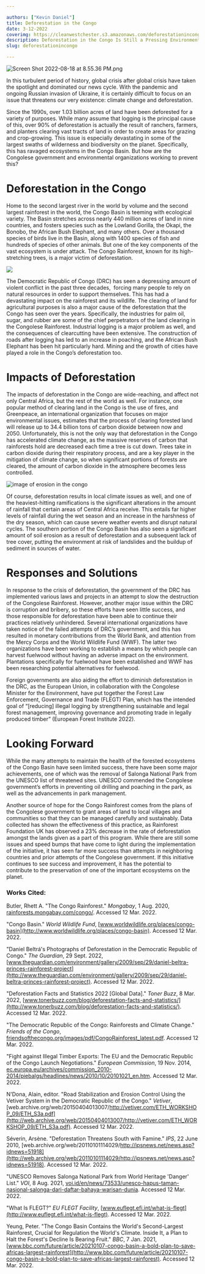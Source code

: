 ```yaml
---

authors: ["Kevin Daniel"]
title: Deforestation in the Congo
date: 3-12-2022
coverimg: https://cleanwestchester.s3.amazonaws.com/deforestationincongo.png
description: Deforestation in the Congo Is Still a Pressing Environmental Issue; How Is the World Responding?
slug: deforestationincongo

---
```


![Screen Shot 2022-08-18 at 8.55.36 PM.png](https://s3.us-west-2.amazonaws.com/secure.notion-static.com/c3e91b1b-6fab-42f8-b05e-2ad11468479b/Screen_Shot_2022-08-18_at_8.55.36_PM.png?X-Amz-Algorithm=AWS4-HMAC-SHA256&X-Amz-Content-Sha256=UNSIGNED-PAYLOAD&X-Amz-Credential=AKIAT73L2G45EIPT3X45%2F20230204%2Fus-west-2%2Fs3%2Faws4_request&X-Amz-Date=20230204T170307Z&X-Amz-Expires=86400&X-Amz-Signature=08b23e2135b30347a0257f67be8402781dbd71ff00359937a335e1d5c63cd13f&X-Amz-SignedHeaders=host&response-content-disposition=filename%3D%22Screen%2520Shot%25202022-08-18%2520at%25208.55.36%2520PM.png%22&x-id=GetObject)

In this turbulent period of history, global crisis after global crisis have taken the spotlight and dominated our news cycle. With the pandemic and ongoing Russian invasion of Ukraine, it is certainly difficult to focus on an issue that threatens our very existence: climate change and deforestation.

Since the 1990s, over 1.03 billion acres of land have been deforested for a variety of purposes. While many assume that logging is the principal cause of this, over 90% of deforestation is actually the result of ranchers, farmers, and planters clearing vast tracts of land in order to create areas for grazing and crop-growing. This issue is especially devastating in some of the largest swaths of wilderness and biodiversity on the planet. Specifically, this has ravaged ecosystems in the Congo Basin. But how are the Congolese government and environmental organizations working to prevent this?

# **Deforestation in the Congo**

Home to the second largest river in the world by volume and the second largest rainforest in the world, the Congo Basin is teeming with ecological variety. The Basin stretches across nearly 440 million acres of land in nine countries, and fosters species such as the Lowland Gorilla, the Okapi, the Bonobo, the African Bush Elephant, and many others. Over a thousand species of birds live in the Basin, along with 1400 species of fish and hundreds of species of other animals. But one of the key components of the vast ecosystem is under attack. The Congo Rainforest, known for its high-stretching trees, is a major victim of deforestation.

![](https://lh3.googleusercontent.com/oc9S03VPF4DR4XE0R_i5NgnDm6PhSe8IO9s1kmCG0-8tw_3bjpl4pcyCqOU5QMXrRs4OaqP4mOwbSSX7WU5CL4ij-1A8VerCSOnxxUzUY4fV4bRwQC2qlLuTGv7PAUUcQ6spbH_juGOUW3YTruUNbg)

The Democratic Republic of Congo (DRC) has seen a depressing amount of violent conflict in the past three decades,  forcing many people to rely on natural resources in order to support themselves. This has had a devastating impact on the rainforest and its wildlife. The clearing of land for agricultural purposes is also a major cause of the deforestation that the Congo has seen over the years. Specifically, the industries for palm oil, sugar, and rubber are some of the chief perpetrators of the land clearing in the Congolese Rainforest. Industrial logging is a major problem as well, and the consequences of clearcutting have been extensive. The construction of roads after logging has led to an increase in poaching, and the African Bush Elephant has been hit particularly hard. Mining and the growth of cities have played a role in the Congo’s deforestation too.

# **Impacts of Deforestation**

The impacts of deforestation in the Congo are wide-reaching, and affect not only Central Africa, but the rest of the world as well. For instance, one popular method of clearing land in the Congo is the use of fires, and Greenpeace, an international organization that focuses on major environmental issues, estimates that the process of clearing forested land will release up to 34.4 billion tons of carbon dioxide between now and 2050. Unfortunately, this is not the only way that deforestation in the Congo has accelerated climate change, as the massive reserves of carbon that rainforests hold are decreased each time a tree is cut down. Trees take in carbon dioxide during their respiratory process, and are a key player in the mitigation of climate change, so when significant portions of forests are cleared, the amount of carbon dioxide in the atmosphere becomes less controlled.

![image of erosion in the congo](https://lh4.googleusercontent.com/okoe7JFjK5I-K6CdNgyMfVDKtksecOsBKMAmzTypxiCGEj1mSLiM5k0U5ML8R4wq9E8A1iYOQaIq29DMLBIRc-8trLha_6Ahp3S6OAI4yljIoGoLd7Z6xvFPsEQyI4-uya-7UFWYjQ7otceQpzrq3g)

Of course, deforestation results in local climate issues as well, and one of the heaviest-hitting ramifications is the significant alterations in the amount of rainfall that certain areas of Central Africa receive. This entails far higher levels of rainfall during the wet season and an increase in the harshness of the dry season, which can cause severe weather events and disrupt natural cycles. The southern portion of the Congo Basin has also seen a significant amount of soil erosion as a result of deforestation and a subsequent lack of tree cover, putting the environment at risk of landslides and the buildup of sediment in sources of water.

# **Responses and Solutions**

In response to the crisis of deforestation, the government of the DRC has implemented various laws and projects in an attempt to slow the destruction of the Congolese Rainforest. However, another major issue within the DRC is corruption and bribery, so these efforts have seen little success, and those responsible for deforestation have been able to continue their practices relatively unhindered. Several international organizations have taken notice of the failed attempts of DRC’s government, and this has resulted in monetary contributions from the World Bank, and attention from the Mercy Corps and the World Wildlife Fund (WWF). The latter two organizations have been working to establish a means by which people can harvest fuelwood without having an adverse impact on the environment. Plantations specifically for fuelwood have been established and WWF has been researching potential alternatives for fuelwood.

Foreign governments are also aiding the effort to diminish deforestation in the DRC, as the European Union, in collaboration with the Congolese Minister for the Environment, have put together the Forest Law Enforcement, Governance and Trade (FLEGT) Plan, which has the intended goal of “[reducing] illegal logging by strengthening sustainable and legal forest management, improving governance and promoting trade in legally produced timber” (European Forest Institute 2022).

# **Looking Forward**

While the many attempts to maintain the health of the forested ecosystems of the Congo Basin have seen limited success, there have been some major achievements, one of which was the removal of Salonga National Park from the UNESCO list of threatened sites. UNESCO commended the Congolese government’s efforts in preventing oil drilling and poaching in the park, as well as the advancements in park management.

Another source of hope for the Congo Rainforest comes from the plans of the Congolese government to grant areas of land to local villages and communities so that they can be managed carefully and sustainably. Data collected has shown the effectiveness of this practice, as Rainforest Foundation UK has observed a 23% decrease in the rate of deforestation amongst the lands given as a part of this program. While there are still some issues and speed bumps that have come to light during the implementation of the initiative, it has seen far more success than attempts in neighboring countries and prior attempts of the Congolese government. If this initiative continues to see success and improvement, it has the potential to contribute to the preservation of one of the important ecosystems on the planet.

### **Works Cited:**

Butler, Rhett A. "The Congo Rainforest." *Mongabay*, 1 Aug. 2020, [rainforests.mongabay.com/congo/](http://rainforests.mongabay.com/congo/). Accessed 12 Mar. 2022.

"Congo Basin." *World Wildlife Fund*, [www.worldwildlife.org/places/congo-basin](http://www.worldwildlife.org/places/congo-basin). Accessed 12 Mar. 2022.

"Daniel Beltrá's Photographs of Deforestation in the Democratic Republic of Congo." *The Guardian*, 29 Sept. 2022, [www.theguardian.com/environment/gallery/2009/sep/29/daniel-beltra-princes-rainforest-project](http://www.theguardian.com/environment/gallery/2009/sep/29/daniel-beltra-princes-rainforest-project). Accessed 12 Mar. 2022.

"Deforestation Facts and Statistics 2022 [Global Data]." *Toner Buzz*, 8 Mar. 2022, [www.tonerbuzz.com/blog/deforestation-facts-and-statistics/](http://www.tonerbuzz.com/blog/deforestation-facts-and-statistics/). Accessed 12 Mar. 2022.

"The Democratic Republic of the Congo: Rainforests and Climate Change." *Friends of the Congo*, [friendsofthecongo.org/images/pdf/CongoRainforest_latest.pdf](http://friendsofthecongo.org/images/pdf/CongoRainforest_latest.pdf). Accessed 12 Mar. 2022.

"Fight against Illegal Timber Exports: The EU and the Democratic Republic of the Congo Launch Negotiations." *European Commission*, 19 Nov. 2014, [ec.europa.eu/archives/commission_2010-2014/piebalgs/headlines/news/2010/10/20101021_en.htm](http://ec.europa.eu/archives/commission_2010-2014/piebalgs/headlines/news/2010/10/20101021_en.htm). Accessed 12 Mar. 2022.

N'Dona, Alain, editor. "Road Stabilization and Erosion Control Using the Vetiver System in the Democratic Republic of the Congo." *Vetiver*, [web.archive.org/web/20150404013007/http://vetiver.com/ETH_WORKSHOP_09/ETH_S3a.pdf](http://web.archive.org/web/20150404013007/http://vetiver.com/ETH_WORKSHOP_09/ETH_S3a.pdf). Accessed 12 Mar. 2022.

Séverin, Arsène. "Deforestation Threatens South with Famine." *IPS*, 22 June 2010, [web.archive.org/web/20110101114029/http://ipsnews.net/news.asp?idnews=51918](http://web.archive.org/web/20110101114029/http://ipsnews.net/news.asp?idnews=51918). Accessed 12 Mar. 2022.

"UNESCO Removes Salonga National Park from World Heritage 'Danger' List." *VOI*, 8 Aug. 2021, [voi.id/en/news/73533/unesco-hapus-taman-nasional-salonga-dari-daftar-bahaya-warisan-dunia](http://voi.id/en/news/73533/unesco-hapus-taman-nasional-salonga-dari-daftar-bahaya-warisan-dunia). Accessed 12 Mar. 2022.

"What Is FLEGT?" *EU FLEGT Facility*, [www.euflegt.efi.int/what-is-flegt](http://www.euflegt.efi.int/what-is-flegt). Accessed 12 Mar. 2022.

Yeung, Peter. "The Congo Basin Contains the World's Second-Largest Rainforest, Crucial for Regulation the World's Climate. Inside It, a Plan to Halt the Forest's Decline Is Bearing Fruit." *BBC*, 7 Jan. 2021, [www.bbc.com/future/article/20210107-congo-basin-a-bold-plan-to-save-africas-largest-rainforest](http://www.bbc.com/future/article/20210107-congo-basin-a-bold-plan-to-save-africas-largest-rainforest). Accessed 12 Mar. 2022.